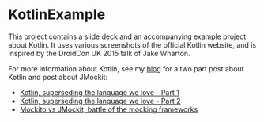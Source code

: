 # KotlinExample
This project contains a slide deck and an accompanying example project about Kotlin. 
It uses various screenshots of the official Kotlin website, and is inspired by the DroidCon UK 2015 talk of Jake Wharton.

For more information about Kotlin, see my [blog](www.endran.nl/blog) for a two part post about Kotlin and post about JMockit:
 - [Kotlin, superseding the language we love - Part 1](http://www.endran.nl/blog/kotlin-superseding-the-language-we-love-1/)
 - [Kotlin, superseding the language we love - Part 2](http://www.endran.nl/blog/kotlin-super-seeding-the-language-we-love-2/)
 - [Mockito vs JMockit, battle of the mocking frameworks](http://endran.nl/blog/mockito-vs-jmockit/)

